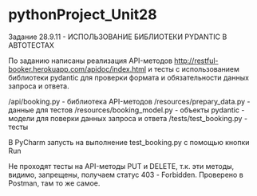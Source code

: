 # pythonProject_Unit28
Задание 28.9.11 - ИСПОЛЬЗОВАНИЕ БИБЛИОТЕКИ PYDANTIC В АВТОТЕСТАХ

По заданию написаны реализация API-методов http://restful-booker.herokuapp.com/apidoc/index.html и тесты с использованием библиотеки pydantic для проверки формата и обязательности данных запроса и ответа.

/api/booking.py - библиотека API-методов
/resources/prepary_data.py - данные для тестов
/resources/booking_model.py - объекты pydantic - модели для поверки данных запроса и ответа
/tests/test_booking.py - тесты

В PyCharm запусть на выполнение test_booking.py с помощью кнопки Run

Не проходят тесты на API-методы PUT и DELETE, т.к. эти методы, видимо, запрещены, получаем статус 403 - Forbidden. Проверено в Postman, там то же самое.
